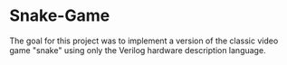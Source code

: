 # Snake-Game
The goal for this project was to implement a version of the classic video game "snake" using only the Verilog hardware description language.
